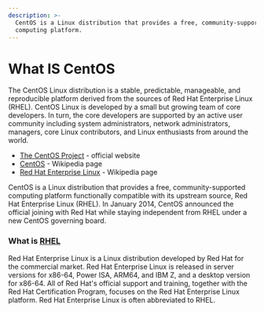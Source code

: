 ```yaml
---
description: >-
  CentOS is a Linux distribution that provides a free, community-supported
  computing platform.
---
```


# What IS CentOS

The CentOS Linux distribution is a stable, predictable, manageable, and reproducible platform derived from the sources of Red Hat Enterprise Linux (RHEL). CentOS Linux is developed by a small but growing team of core developers. In turn, the core developers are supported by an active user community including system administrators, network administrators, managers, core Linux contributors, and Linux enthusiasts from around the world. 

* [The CentOS Project](https://www.centos.org) - official website
* [CentOS](https://en.wikipedia.org/wiki/CentOS) - Wikipedia page
* [Red Hat Enterprise Linux](https://en.wikipedia.org/wiki/Red_Hat_Enterprise_Linux) - Wikipedia page

CentOS is a Linux distribution that provides a free, community-supported computing platform functionally compatible with its upstream source, Red Hat Enterprise Linux (RHEL). In January 2014, CentOS announced the official joining with Red Hat while staying independent from RHEL under a new CentOS governing board.



### **What is **[**RHEL**](https://en.wikipedia.org/wiki/Red_Hat_Enterprise_Linux)**** <a href="what-is-rhel" id="what-is-rhel"></a>

Red Hat Enterprise Linux is a Linux distribution developed by Red Hat for the commercial market. Red Hat Enterprise Linux is released in server versions for x86-64, Power ISA, ARM64, and IBM Z, and a desktop version for x86-64. All of Red Hat's official support and training, together with the Red Hat Certification Program, focuses on the Red Hat Enterprise Linux platform. Red Hat Enterprise Linux is often abbreviated to RHEL.

